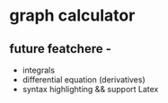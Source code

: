 # graph calculator

## future featchere - 
* integrals 
* differential equation (derivatives)
* syntax highlighting && support Latex
